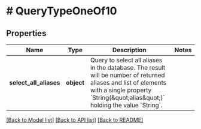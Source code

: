 # # QueryTypeOneOf10

## Properties

Name | Type | Description | Notes
------------ | ------------- | ------------- | -------------
**select_all_aliases** | **object** | Query to select all aliases in the database.  The result will be number of returned aliases and list of elements with a single property &#x60;String(\&quot;alias\&quot;)&#x60; holding the value &#x60;String&#x60;. |

[[Back to Model list]](../../README.md#models) [[Back to API list]](../../README.md#endpoints) [[Back to README]](../../README.md)
